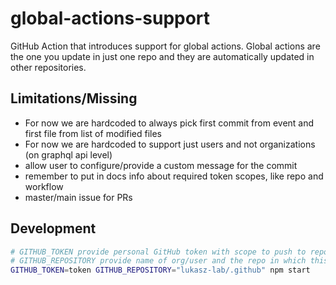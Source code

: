 # global-actions-support
GitHub Action that introduces support for global actions. Global actions are the one you update in just one repo and they are automatically updated in other repositories.



## Limitations/Missing

- For now we are hardcoded to always pick first commit from event and first file from list of modified files
- For now we are hardcoded to support just users and not organizations (on graphql api level)
- allow user to configure/provide a custom message for the commit
- remember to put in docs info about required token scopes, like repo and workflow
- master/main issue for PRs


## Development

```bash
# GITHUB_TOKEN provide personal GitHub token with scope to push to repos
# GITHUB_REPOSITORY provide name of org/user and the repo in which this workflow is suppose to run
GITHUB_TOKEN=token GITHUB_REPOSITORY="lukasz-lab/.github" npm start
```